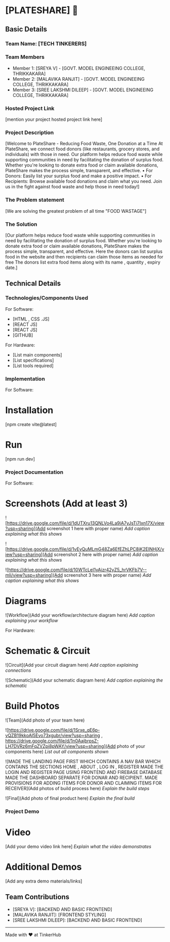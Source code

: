 # [PLATESHARE] 🎯


## Basic Details
### Team Name: [TECH TINKERERS]


### Team Members
- Member 1: [SREYA V] - [GOVT. MODEL ENGINEEING COLLEGE, THRIKKAKARA]
- Member 2: [MALAVIKA RANJIT] - [GOVT. MODEL ENGINEEING COLLEGE, THRIKKAKARA]
- Member 3: [SREE LAKSHMI DILEEP] - [GOVT. MODEL ENGINEEING COLLEGE, THRIKKAKARA]

### Hosted Project Link
[mention your project hosted project link here]

### Project Description
[Welcome to PlateShare - Reducing Food Waste, One Donation at a Time
At PlateShare, we connect food donors (like restaurants, grocery stores, and individuals) with those in need. Our platform helps reduce food waste while supporting communities in need by facilitating the donation of surplus food.
Whether you're looking to donate extra food or claim available donations, PlateShare makes the process simple, transparent, and effective.
•	For Donors: Easily list your surplus food and make a positive impact.
•	For Recipients: Browse available food donations and claim what you need.
Join us in the fight against food waste and help those in need today!]

### The Problem statement
[We are solving the greatest problem of all time "FOOD WASTAGE"]

### The Solution
[Our platform helps reduce food waste while supporting communities in need by facilitating the donation of surplus food.
Whether you're looking to donate extra food or claim available donations, PlateShare makes the process simple, transparent, and effective. 
Here the donors can list surplus food in the website and then recipients can claim those items as needed for free
The donors list extra food items along with its name , quantity , expiry date.]

## Technical Details
### Technologies/Components Used
For Software:
- [HTML , CSS .JS]
- [REACT JS]
- [REACT JS]
- [GITHUB]

For Hardware:
- [List main components]
- [List specifications]
- [List tools required]

### Implementation
For Software:
# Installation
[npm create vite@latest]

# Run
[npm run dev]

### Project Documentation
For Software:

# Screenshots (Add at least 3)
![https://drive.google.com/file/d/1dUTXru13QNLVo4La9iA7yJsTi7Ixn17X/view?usp=sharing](Add screenshot 1 here with proper name)
*Add caption explaining what this shows*

![https://drive.google.com/file/d/1vEvQuMLmG48Za6EfEZhLPC8iK2EINHjX/view?usp=sharing](Add screenshot 2 here with proper name)
*Add caption explaining what this shows*

![https://drive.google.com/file/d/10WTcLeI1yAjzr42yZ5_hrVKFb7V--mli/view?usp=sharing](Add screenshot 3 here with proper name)
*Add caption explaining what this shows*

# Diagrams
![Workflow](Add your workflow/architecture diagram here)
*Add caption explaining your workflow*

For Hardware:

# Schematic & Circuit
![Circuit](Add your circuit diagram here)
*Add caption explaining connections*

![Schematic](Add your schematic diagram here)
*Add caption explaining the schematic*

# Build Photos
![Team](Add photo of your team here)


![https://drive.google.com/file/d/1Srxe_qE6p-vQZB19kkoAI5Evo73xgubr/view?usp=sharing , https://drive.google.com/file/d/1n0AajbrpsZ-LH7DVRz6mFqZVZpi8pWAY/view?usp=sharing](Add photo of your components here)
*List out all components shown*

![MADE THE LANDING PAGE FIRST WHICH CONTAINS A NAV BAR WHICH CONTAINS THE SECTIONS HOME , ABOUT , LOG IN , REGISTER
MADE THE LOGIN AND REGISTER PAGE USING FRONTEND AND FIREBASE DATABASE
MADE THE DASHBOARD SEPARATE FOR DONAR AND RECIPIENT.
MADE PROVISIONS FOR ADDING ITEMS FOR DONOR AND CLAIMING ITEMS FOR RECEIVER](Add photos of build process here)
*Explain the build steps*

![Final](Add photo of final product here)
*Explain the final build*

### Project Demo
# Video
[Add your demo video link here]
*Explain what the video demonstrates*

# Additional Demos
[Add any extra demo materials/links]

## Team Contributions
- [SREYA V]: [BACKEND AND BASIC FRONTEND]
- [MALAVIKA RANJIT]: [FRONTEND STYLING]
- [SREE LAKSHMI DILEEP]: [BACKEND AND BASIC FRONTEND]

---
Made with ❤️ at TinkerHub
